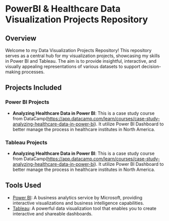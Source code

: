 # PowerBI & Healthcare Data Visualization Projects Repository

## Overview

Welcome to my Data Visualization Projects Repository! This repository serves as a central hub for my visualization projects, showcasing my skills in Power BI and Tableau. The aim is to provide insightful, interactive, and visually appealing representations of various datasets to support decision-making processes.

## Projects Included

### Power BI Projects

- **Analyzing Healthcare Data in Power BI**: This is a case study course from DataCamp(https://app.datacamp.com/learn/courses/case-study-analyzing-healthcare-data-in-power-bi). It utilize Power BI Dashboard to better manage the process in healthcare institutes in North America.

### Tableau Projects

- **Analyzing Healthcare Data in Power BI**: This is a case study course from DataCamp(https://app.datacamp.com/learn/courses/case-study-analyzing-healthcare-data-in-power-bi). It utilize Power BI Dashboard to better manage the process in healthcare institutes in North America.

## Tools Used

- [Power BI](https://powerbi.microsoft.com): A business analytics service by Microsoft, providing interactive visualizations and business intelligence capabilities.
- [Tableau](https://www.tableau.com): A powerful data visualization tool that enables you to create interactive and shareable dashboards.


